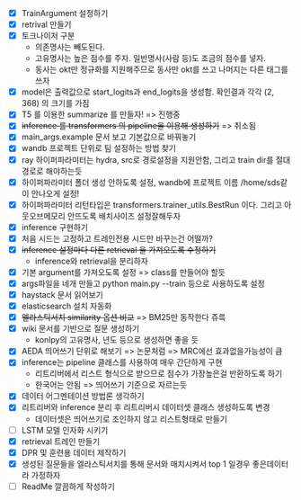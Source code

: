 - [x] TrainArgument 설정하기
- [x] retrival 만들기
- [x] 토크나이저 구분
    - 의존명사는 빼도된다.
    - 고유명사는 높은 점수를 주자. 일반명사(사람 등)도 조금의 점수를 넣자.
    - 동사는 okt만 정규화를 지원해주므로 동사만 okt를 쓰고 나머지는 다른 태그를 쓰자
- [x] model은 출력값으로 start_logits과 end_logits을 생성함. 확인결과 각각 (2, 368) 의 크기를 가짐
- [x] T5 를 이용한 summarize 를 만들자! => 진행중
- [x] ~~inference 를 transformers 의 pipeline을 이용해 생성하기~~ => 취소됨
- [x] main_args.example 문서 보고 기본값으로 바꿔놓기
- [x] wandb 프로젝트 단위로 팀 설정하는 방법 찾기
- [x] ray 하이퍼파라미터는 hydra, src로 경로설정을 지원안함, 그리고 train dir를 절대경로로 해야하는듯
- [x] 하이퍼파라미터 폴더 생성 안하도록 설정, wandb에 프로젝트 이름 /home/sds같이 안나오게 설정!
- [x] 하이퍼파라미터 리턴타입은 transformers.trainer_utils.BestRun 이다. 그리고 아웃오브메모리 안뜨도록 배치사이즈 설정잘해두자
- [x] inference 구현하기
- [x] 처음 시드는 고정하고 트레인전용 시드만 바꾸는건 어떨까?
- [x] ~~inference 설정마다 다른 retrieval 을 가져오도록 수정하기~~
    - inference와 retrieval을 분리하자
- [x] 기본 argument를 가져오도록 설정 => class를 만들어야 할듯
- [x] args파일을 네개 만들고 python main.py --train 등으로 사용하도록 설정
- [x] haystack 문서 읽어보기
- [x] elasticsearch 설치 자동화
- [x] ~~엘라스틱서치 similarity 옵션 비교~~ => BM25만 동작한다 쥬륵
- [x] wiki 문서를 기반으로 질문 생성하기
    - konlpy의 고유명사, 년도 등으로 생성하면 좋을 듯
- [x] AEDA 띄어쓰기 단위로 해보기 => 논문처럼 => MRC에선 효과없을가능성이 큼
- [x] inference는 pipeline 클래스를 사용하여 매우 간단하게 구현
    - 리트리버에서 리스트 형식으로 받으므로 점수가 가장높은걸 반환하도록 하기
    - 한국어는 안됨 => 띄어쓰기 기준으로 자르는듯
- [x] 데이터 어그멘테이션 방법론 생각하기
- [x] 리트리버와 inference 분리 후 리트리버시 데이터셋 클래스 생성하도록 변경
    - 데이터셋은 띄어쓰기로 조인하지 않고 리스트형태로 만들기
- [ ] LSTM 모델 인자화 시키기
- [x] retrieval 트레인 만들기
- [x] DPR 및 훈련용 데이터 제작하기
- [x] 생성된 질문들을 엘라스틱서치를 통해 문서와 매치시켜서 top 1 일경우 좋은데이터라 가정하자
- [ ] ReadMe 깔끔하게 작성하기